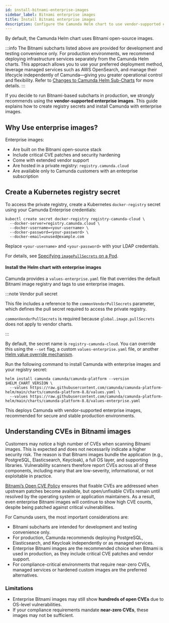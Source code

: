 ```yaml
---
id: install-bitnami-enterprise-images
sidebar_label: Bitnami enterprise images
title: Install Bitnami enterprise images
description: Configure the Camunda Helm chart to use vendor-supported enterprise images, understand CVE reporting, and set expectations on vulnerabilities.
---
```


By default, the Camunda Helm chart uses Bitnami open-source images.

:::info
The Bitnami subcharts listed above are provided for development and testing convenience only. For production environments, we recommend deploying infrastructure services separately from the Camunda Helm charts. This approach allows you to use your preferred deployment method, leverage managed services such as AWS OpenSearch, and manage their lifecycle independently of Camunda—giving you greater operational control and flexibility.
Refer to [Changes to Camunda Helm Sub-Charts](https://camunda.com/blog/2025/08/changes-to-camunda-helm-sub-charts-what-you-need-to-know/) for more details.
:::

If you decide to run Bitnami-based subcharts in production, we strongly recommends using the **vendor-supported enterprise images**. This guide explains how to create registry secrets and install Camunda with enterprise images.

## Why Use enterprise images?

Enterprise images:

- Are built on the Bitnami open-source stack
- Include critical CVE patches and security hardening
- Come with extended vendor support
- Are hosted in a private registry: `registry.camunda.cloud`
- Are available only to Camunda customers with an enterprise subscription

## Create a Kubernetes registry secret

To access the private registry, create a Kubernetes `docker-registry` secret using your Camunda Enterprise credentials:

```shell
kubectl create secret docker-registry registry-camunda-cloud \
  --docker-server=registry.camunda.cloud \
  --docker-username=<your-username> \
  --docker-password=<your-password> \
  --docker-email=unused@example.com
```

Replace `<your-username>` and `<your-password>` with your LDAP credentials.

For details, see [Specifying `imagePullSecrets` on a Pod](https://kubernetes.io/docs/concepts/containers/images/#specifying-imagepullsecrets-on-a-pod).

#### Install the Helm chart with enterprise images

Camunda provides a `values-enterprise.yaml` file that overrides the default Bitnami image registry and tags to use enterprise images.

:::note Vendor pull secret

This file includes a reference to the `commonVendorPullSecrets` parameter, which defines the pull secret required to access the private registry.

`commonVendorPullSecrets` is required because `global.image.pullSecrets` does not apply to vendor charts.

:::

By default, the secret name is `registry-camunda-cloud`. You can override this using the `--set` flag, a custom `values-enterprise.yaml` file, or another [Helm value override mechanism](https://helm.sh/docs/chart_template_guide/values_files/#using-helm-install--f).

Run the following command to install Camunda with enterprise images and your registry secret:

```shell
helm install camunda camunda/camunda-platform --version $HELM_CHART_VERSION \
  --values https://raw.githubusercontent.com/camunda/camunda-platform-helm/main/charts/camunda-platform-8.8/values.yaml \
  --values https://raw.githubusercontent.com/camunda/camunda-platform-helm/main/charts/camunda-platform-8.8/values-enterprise.yaml
```

This deploys Camunda with vendor-supported enterprise images, recommended for secure and stable production environments.

## Understanding CVEs in Bitnami images

Customers may notice a high number of CVEs when scanning Bitnami images. This is expected and does not necessarily indicate a higher security risk. The reason is that Bitnami images bundle the application (e.g., PostgreSQL, Elasticsearch, Keycloak), a full OS layer, and supporting libraries. Vulnerability scanners therefore report CVEs across all of these components, including many that are low-severity, informational, or not exploitable in practice.

[Bitnami’s Open CVE Policy](https://docs.bitnami.com/kubernetes/open-cve-policy/) ensures that fixable CVEs are addressed when upstream patches become available, but open/unfixable CVEs remain until resolved by the operating system or application maintainers. As a result, even enterprise Bitnami images will continue to show high CVE counts, despite being patched against critical vulnerabilities.

For Camunda users, the most important considerations are:

- Bitnami subcharts are intended for development and testing convenience only.
- For production, Camunda recommends deploying PostgreSQL, Elasticsearch, and Keycloak independently or as managed services.
- Enterprise Bitnami images are the recommended choice when Bitnami is used in production, as they include critical CVE patches and vendor support.
- For compliance-critical environments that require near-zero CVEs, managed services or hardened custom images are the preferred alternatives.

### Limitations

- Enterprise Bitnami images may still show **hundreds of open CVEs** due to OS-level vulnerabilities.
- If your compliance requirements mandate **near-zero CVEs**, these images may not be sufficient.
